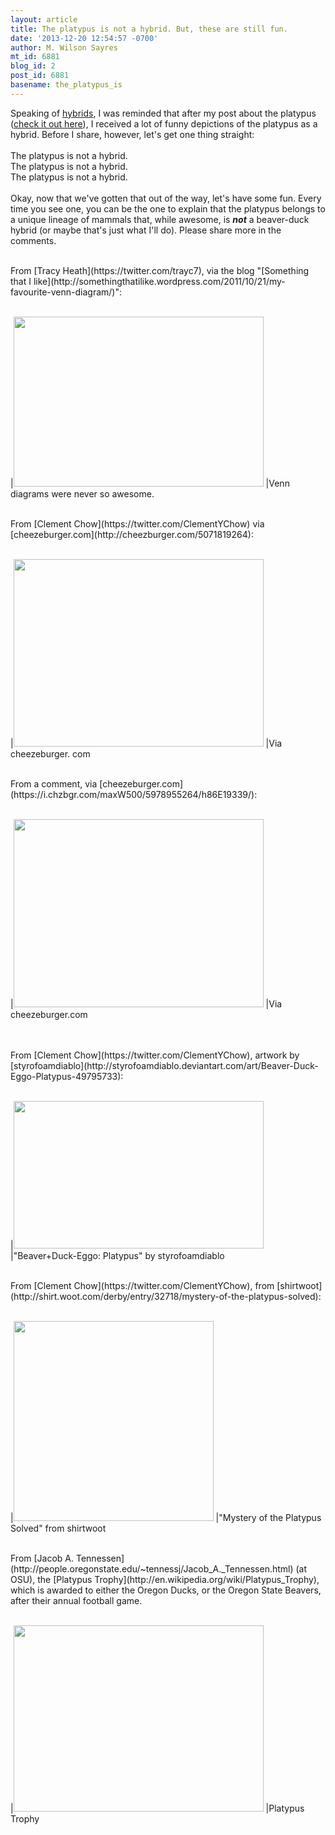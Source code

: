 ```yaml
---
layout: article
title: The platypus is not a hybrid. But, these are still fun.
date: '2013-12-20 12:54:57 -0700'
author: M. Wilson Sayres
mt_id: 6881
blog_id: 2
post_id: 6881
basename: the_platypus_is
---
```

Speaking of [hybrids](http://mathbionerd.blogspot.com/2013/12/yes-you-share-common-ancestor-with-pigs.html), I was reminded that after my post about the platypus ([check it out here](http://mathbionerd.blogspot.com/2013/11/platypus-platypus-platypus-platypus.html)), I received a lot of funny depictions of the platypus as a hybrid. Before I share, however, let's get one thing straight:<br />
<br />
The platypus is not a hybrid.<br />
The platypus is not a hybrid.<br />
The platypus is not a hybrid.<br />
<br />
Okay, now that we've gotten that out of the way, let's have some fun. Every time you see one, you can be the one to explain that the platypus belongs to a unique lineage of mammals that, while awesome, is **_not_** a beaver-duck hybrid (or maybe that's just what I'll do). Please share more in the comments.<br />

<br />
From [Tracy Heath](https://twitter.com/trayc7), via the blog "[Something that I like](http://somethingthatilike.wordpress.com/2011/10/21/my-favourite-venn-diagram/)":<br />
<br />



|[<img src="http://somethingthatilike.files.wordpress.com/2011/10/venn-diagramm-platypus.jpg" alt="" width="400" height="272" />](http://somethingthatilike.files.wordpress.com/2011/10/venn-diagramm-platypus.jpg)
|Venn diagrams were never so awesome.




<br />
From [Clement Chow](https://twitter.com/ClementYChow) via [cheezeburger.com](http://cheezburger.com/5071819264):<br />
<br />



|[<img src="https://i.chzbgr.com/maxW500/5071819264/h462182CC/" alt="" width="400" height="300" />](https://i.chzbgr.com/maxW500/5071819264/h462182CC/)
|Via cheezeburger. com




<br />
From a comment, via [cheezeburger.com](https://i.chzbgr.com/maxW500/5978955264/h86E19339/):<br />
<br />



|[<img src="https://i.chzbgr.com/maxW500/5978955264/h86E19339/" alt="" width="400" height="301" />](https://i.chzbgr.com/maxW500/5978955264/h86E19339/)
|Via cheezeburger.com




<br />
<br />
From&nbsp;[Clement Chow](https://twitter.com/ClementYChow), artwork by [styrofoamdiablo](http://styrofoamdiablo.deviantart.com/art/Beaver-Duck-Eggo-Platypus-49795733):<br />
<br />



|[<img src="http://fc07.deviantart.net/fs13/i/2007/058/4/e/Beaver_Duck_Eggo__Platypus_by_styrofoamdiablo.jpg" alt="" width="400" height="236" />](http://fc07.deviantart.net/fs13/i/2007/058/4/e/Beaver_Duck_Eggo__Platypus_by_styrofoamdiablo.jpg)
|"Beaver+Duck-Eggo: Platypus" by styrofoamdiablo




<br />
From&nbsp;[Clement Chow](https://twitter.com/ClementYChow), from [shirtwoot](http://shirt.woot.com/derby/entry/32718/mystery-of-the-platypus-solved):<br />



<div markdown="block">
<br />
</div>




|[<img src="http://derbyimages.woot.com/562703/Mystery_of_the_Platypus_Solved!-7af1of-s.jpg" alt="" width="320" height="320" />](http://derbyimages.woot.com/562703/Mystery_of_the_Platypus_Solved!-7af1of-s.jpg)
|"Mystery of the Platypus Solved" from shirtwoot





<div markdown="block">
<br />
</div>




<div markdown="block">
From&nbsp;[Jacob A. Tennessen](http://people.oregonstate.edu/~tennessj/Jacob_A._Tennessen.html)&nbsp;(at OSU), the [Platypus Trophy](http://en.wikipedia.org/wiki/Platypus_Trophy), which is awarded to either the Oregon Ducks, or the Oregon State Beavers, after their annual football game.<br />
<br />



|[<img src="http://www.elitefoot.com/ncaa/article/photos/rivals/platypus_trophy.jpg" alt="" width="400" height="298" />](http://www.elitefoot.com/ncaa/article/photos/rivals/platypus_trophy.jpg)
|Platypus Trophy
</div>
